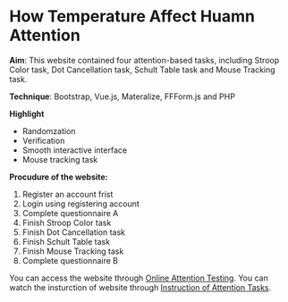 # How Temperature Affect Huamn Attention 

**Aim**: This website contained four attention-based tasks, including Stroop Color task, Dot Cancellation task, Schult Table task and Mouse Tracking task.

**Technique**: Bootstrap, Vue.js, Materalize, FFForm.js and PHP

**Highlight**
- Randomzation
- Verification
- Smooth interactive interface
- Mouse tracking task

**Procudure of the website:**
1. Register an account frist
2. Login using registering account
3. Complete questionnaire A
4. Finish Stroop Color task
5. Finish Dot Cancellation task
6. Finish Schult Table task
7. Finish Mouse Tracking task
8. Complete questionnaire B

You can access the website through [Online Attention Testing](http://3.18.142.62/dt_web/login/login.html).
You can watch the insturction of website through [Instruction of Attention Tasks](https://www.bilibili.com/video/av47912097).
